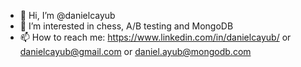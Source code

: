 - 👋 Hi, I’m @danielcayub
- 👀 I’m interested in chess, A/B testing and MongoDB
- 📫 How to reach me: https://www.linkedin.com/in/danielcayub/ or danielcayub@gmail.com or daniel.ayub@mongodb.com

<!---
danielcayub/danielcayub is a ✨ special ✨ repository because its `README.md` (this file) appears on your GitHub profile.
You can click the Preview link to take a look at your changes.
--->
